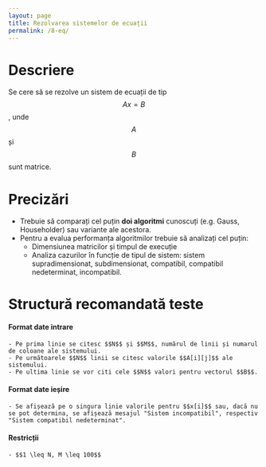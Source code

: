 ```yaml
---
layout: page
title: Rezolvarea sistemelor de ecuații
permalink: /8-eq/
---
```


# Descriere

Se cere să se rezolve un sistem de ecuații de tip $$Ax = B$$, unde $$A$$ și $$B$$ sunt matrice.

# Precizări

- Trebuie să comparați cel puțin **doi algoritmi** cunoscuți (e.g. Gauss, Householder) sau variante ale acestora.
- Pentru a evalua performanța algoritmilor trebuie să analizați cel puțin:
    - Dimensiunea matricilor și timpul de execuție
    - Analiza cazurilor în funcție de tipul de sistem: sistem supradimensionat, subdimensionat, compatibil, compatibil nedeterminat, incompatibil.

# Structură recomandată teste

#### Format date intrare

    - Pe prima linie se citesc $$N$$ și $$M$$, numărul de linii și numarul de coloane ale sistemului.
    - Pe următoarele $$N$$ linii se citesc valorile $$A[i][j]$$ ale sistemului.
    - Pe ultima linie se vor citi cele $$N$$ valori pentru vectorul $$B$$.

#### Format date ieșire

    - Se afișează pe o singura linie valorile pentru $$x[i]$$ sau, dacă nu se pot determina, se afișează mesajul "Sistem incompatibil", respectiv "Sistem compatibil nedeterminat".

#### Restricții

    - $$1 \leq N, M \leq 100$$
    
